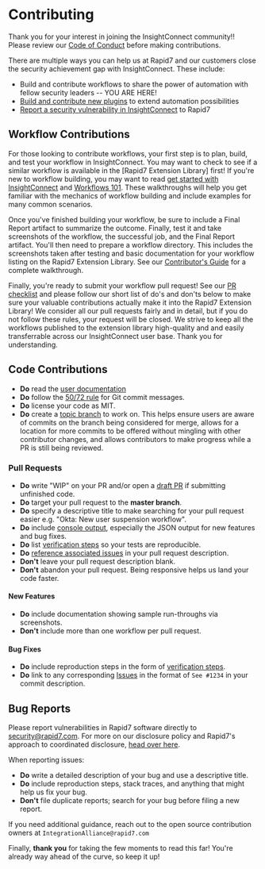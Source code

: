 # Contributing

Thank you for your interest in joining the InsightConnect community!! Please review our [Code of Conduct] before making contributions.

There are multiple ways you can help us at Rapid7 and our customers close the security achievement gap with InsightConnect. These include:

- Build and contribute workflows to share the power of automation with fellow security leaders -- YOU ARE HERE!
- [Build and contribute new plugins] to extend automation possibilities
- [Report a security vulnerability in InsightConnect] to Rapid7

## Workflow Contributions
For those looking to contribute workflows, your first step is to plan, build, and test your workflow in InsightConnect. You may want to check to see if a similar workflow is available in the [Rapid7 Extension Library] first! If you're new to workflow building, you may want to read [get started with InsightConnect] and [Workflows 101]. These walkthroughs will help you get familiar with the mechanics of workflow building and include examples for many common scenarios. 

Once you've finished building your workflow, be sure to include a Final Report artifact to summarize the outcome. Finally, test it and take screenshots of the workflow, the successful job, and the Final Report artifact. You'll then need to prepare a workflow directory. This includes the screenshots taken after testing and basic documentation for your workflow listing on the Rapid7 Extension Library. See our [Contributor's Guide] for a complete walkthrough.

Finally, you're ready to submit your workflow pull request! See our [PR checklist] and please follow our short list of do's and don'ts below to make sure your valuable contributions actually make it into the Rapid7 Extension Library! We consider all our pull requests fairly and in detail, but if you do not follow these rules, your request will be closed. We strive to keep all the workflows published to the extension library high-quality and and easily transferrable across our InsightConnect user base. Thank you for understanding.

## Code Contributions

- **Do** read the [user documentation]
- **Do** follow the [50/72 rule] for Git commit messages.
- **Do** license your code as MIT.
- **Do** create a [topic branch] to work on. This helps ensure users are aware of commits on the branch being considered for merge, allows for a location for more commits to be offered without mingling with other contributor changes, and allows contributors to make progress while a PR is still being reviewed.

### Pull Requests

- **Do** write "WIP" on your PR and/or open a [draft PR] if submitting unfinished code.
- **Do** target your pull request to the **master branch**.
- **Do** specify a descriptive title to make searching for your pull request easier e.g. "Okta: New user suspension workflow".
- **Do** include [console output], especially the JSON output for new features and bug fixes.
- **Do** list [verification steps] so your tests are reproducible.
- **Do** [reference associated issues] in your pull request description.
- **Don't** leave your pull request description blank.
- **Don't** abandon your pull request. Being responsive helps us land your code faster.

#### New Features

- **Do** include documentation showing sample run-throughs via screenshots.
- **Don't** include more than one workflow per pull request.

#### Bug Fixes

- **Do** include reproduction steps in the form of [verification steps].
- **Do** link to any corresponding [Issues] in the format of `See #1234` in your commit description.

## Bug Reports

Please report vulnerabilities in Rapid7 software directly to security@rapid7.com.
For more on our disclosure policy and Rapid7's approach to coordinated disclosure, [head over here](https://www.rapid7.com/security).

When reporting issues:

- **Do** write a detailed description of your bug and use a descriptive title.
- **Do** include reproduction steps, stack traces, and anything that might help us fix your bug.
- **Don't** file duplicate reports; search for your bug before filing a new report.

If you need additional guidance, reach out to the open source contribution owners at
`IntegrationAlliance@rapid7.com`

Finally, **thank you** for taking the few moments to read this far! You're already way ahead of the
curve, so keep it up!

[Code of Conduct]:./CODE_OF_CONDUCT.md
[Build and contribute new plugins]:https://github.com/rapid7/insightconnect-plugins#getting-started
[Report a security vulnerability in InsightConnect]:https://www.rapid7.com/disclosure.jsp
[get started with InsightConnect]:https://insightconnect.help.rapid7.com/docs/get-started-with-insightconnect
[Workflows 101]:https://insightconnect.help.rapid7.com/docs/workflows-101
[Contributor's Guide]:./Contributors_Guide.md
[PR Checklist]:./.github/PULL_REQUEST_TEMPLATE.md
[user documentation]:https://insightconnect.help.rapid7.com/docs/
[50/72 rule]:http://tbaggery.com/2008/04/19/a-note-about-git-commit-messages.html
[topic branch]:http://git-scm.com/book/en/Git-Branching-Branching-Workflows#Topic-Branches
[draft PR]:https://help.github.com/en/articles/about-pull-requests#draft-pull-requests
[console output]:https://help.github.com/articles/github-flavored-markdown#fenced-code-blocks
[verification steps]:https://help.github.com/articles/writing-on-github#task-lists
[reference associated issues]:https://github.com/blog/1506-closing-issues-via-pull-requests
[Issues]:https://github.com/rapid7/insightconnect-workflows/issues
